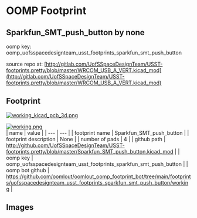 # OOMP Footprint  
## Sparkfun_SMT_push_button  by none  
  
oomp key: oomp_uofsspacedesignteam_usst_footprints_sparkfun_smt_push_button  
  
source repo at: [http://gitlab.com/UofSSpaceDesignTeam/USST-footprints.pretty/blob/master/WRCOM_USB_A_VERT.kicad_mod](http://gitlab.com/UofSSpaceDesignTeam/USST-footprints.pretty/blob/master/WRCOM_USB_A_VERT.kicad_mod)  
## Footprint  
  
[![working_kicad_pcb_3d.png](working_kicad_pcb_3d_600.png)](working_kicad_pcb_3d.png)  
  
[![working.png](working_600.png)](working.png)  
| name | value | 
| --- | --- | 
| footprint name | Sparkfun_SMT_push_button | 
| footprint description | None | 
| number of pads | 4 | 
| github path | http://github.com/UofSSpaceDesignTeam/USST-footprints.pretty/blob/master/Sparkfun_SMT_push_button.kicad_mod | 
| oomp key | oomp_uofsspacedesignteam_usst_footprints_sparkfun_smt_push_button | 
| oomp bot github | https://github.com/oomlout/oomlout_oomp_footprint_bot/tree/main/footprints/uofsspacedesignteam_usst_footprints_sparkfun_smt_push_button/working | 
## Images  
